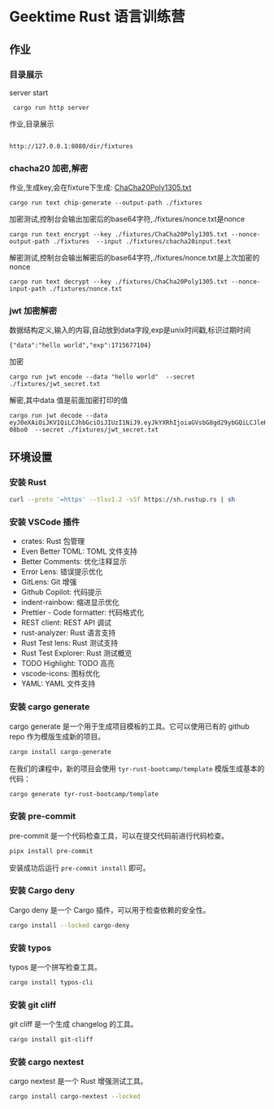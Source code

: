 # Geektime Rust 语言训练营

## 作业

### 目录展示

server start
```shell
 cargo run http server  

```

作业,目录展示
```url

http://127.0.0.1:8080/dir/fixtures

```
### chacha20 加密,解密
作业,生成key,会在fixture下生成: [ChaCha20Poly1305.txt](..%2Ffixtures%2FChaCha20Poly1305.txt)
```shell
cargo run text chip-generate --output-path ./fixtures
```

加密测试,控制台会输出加密后的base64字符,./fixtures/nonce.txt是nonce
```shell
cargo run text encrypt --key ./fixtures/ChaCha20Poly1305.txt --nonce-output-path ./fixtures  --input ./fixtures/chacha20input.text
```

解密测试,控制台会输出解密后的base64字符,./fixtures/nonce.txt是上次加密的nonce
```shell
cargo run text decrypt --key ./fixtures/ChaCha20Poly1305.txt --nonce-input-path ./fixtures/nonce.txt
```


### jwt 加密解密

数据结构定义,输入的内容,自动放到data字段,exp是unix时间戳,标识过期时间
```text
{"data":"hello world","exp":1715677104}
```

加密
```shell
cargo run jwt encode --data "hello world"  --secret ./fixtures/jwt_secret.txt
```

解密,其中data 值是前面加密打印的值
```shell
cargo run jwt decode --data eyJ0eXAiOiJKV1QiLCJhbGciOiJIUzI1NiJ9.eyJkYXRhIjoiaGVsbG8gd29ybGQiLCJleHAiOjE3MTU2NzcxMDR9.8g6KRBSNNV2cmFmUusfizdpDarHsu0MmihNfW-08bo0  --secret ./fixtures/jwt_secret.txt
```


## 环境设置

### 安装 Rust

```bash
curl --proto '=https' --tlsv1.2 -sSf https://sh.rustup.rs | sh
```

### 安装 VSCode 插件

- crates: Rust 包管理
- Even Better TOML: TOML 文件支持
- Better Comments: 优化注释显示
- Error Lens: 错误提示优化
- GitLens: Git 增强
- Github Copilot: 代码提示
- indent-rainbow: 缩进显示优化
- Prettier - Code formatter: 代码格式化
- REST client: REST API 调试
- rust-analyzer: Rust 语言支持
- Rust Test lens: Rust 测试支持
- Rust Test Explorer: Rust 测试概览
- TODO Highlight: TODO 高亮
- vscode-icons: 图标优化
- YAML: YAML 文件支持

### 安装 cargo generate

cargo generate 是一个用于生成项目模板的工具。它可以使用已有的 github repo 作为模版生成新的项目。

```bash
cargo install cargo-generate
```

在我们的课程中，新的项目会使用 `tyr-rust-bootcamp/template` 模版生成基本的代码：

```bash
cargo generate tyr-rust-bootcamp/template
```

### 安装 pre-commit

pre-commit 是一个代码检查工具，可以在提交代码前进行代码检查。

```bash
pipx install pre-commit
```

安装成功后运行 `pre-commit install` 即可。

### 安装 Cargo deny

Cargo deny 是一个 Cargo 插件，可以用于检查依赖的安全性。

```bash
cargo install --locked cargo-deny
```

### 安装 typos

typos 是一个拼写检查工具。

```bash
cargo install typos-cli
```

### 安装 git cliff

git cliff 是一个生成 changelog 的工具。

```bash
cargo install git-cliff
```

### 安装 cargo nextest

cargo nextest 是一个 Rust 增强测试工具。

```bash
cargo install cargo-nextest --locked
```
